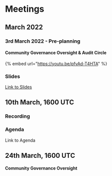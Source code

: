 # Meetings

## March 2022

### 3rd March 2022 - Pre-planning

#### Community Governance Oversight & Audit Circle

{% embed url="https://youtu.be/pfvAd-T4HTA" %}

### Slides

[Link to Slides](https://docs.google.com/presentation/d/1tTm19KzxpjRfN\_VOLhdQYhVoEEd5e5SjMpS7lOSM9Y0/edit?usp=sharing)





## 10th March, 1600 UTC

### Recording&#x20;

### Agenda

Link to Agenda



## 24th March, 1600 UTC

#### Community Governance Oversight








